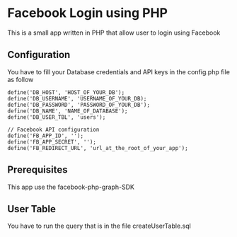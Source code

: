 # Facebook Login using PHP

This is a small app written in PHP that allow user to login using Facebook

## Configuration

You have to fill your Database credentials and API keys in the config.php file as follow
```
define('DB_HOST', 'HOST_OF_YOUR_DB');
define('DB_USERNAME', 'USERNAME_OF_YOUR_DB);
define('DB_PASSWORD', 'PASSWORD_OF_YOUR_DB');
define('DB_NAME', 'NAME_OF_DATABASE');
define('DB_USER_TBL', 'users');

// Facebook API configuration
define('FB_APP_ID', '');
define('FB_APP_SECRET', '');
define('FB_REDIRECT_URL', 'url_at_the_root_of_your_app');
```

## Prerequisites

This app use the facebook-php-graph-SDK

## User Table

You have to run the query that is in the file createUserTable.sql